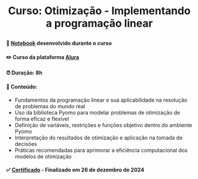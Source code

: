 # <p align="center"> <b> Curso: Otimização - Implementando a programação linear </b> 

####  📓 <a href="https://github.com/diassmatheus/PesquisaOperacionalProgramacaoLinear/blob/main/Projeto_completo_Otimiza%C3%A7%C3%A3o_Programa%C3%A7%C3%A3o_Linear.ipynb">Notebook</a> desenvolvido durante o curso 
####  ✏️ Curso da plataforma <a href="https://cursos.alura.com.br/course/otimizacao-implementando-programacao-linear">Alura</a> 
####  ⏰ Duração: 8h 
####  📜 Conteúdo:
- Fundamentos da programação linear e sua aplicabilidade na resolução de problemas do mundo real
- Uso da biblioteca Pyomo para modelar problemas de otimização de forma eficaz e flexível
- Definição de variáveis, restrições e funções objetivo dentro do ambiente Pyomo
- Interpretação do resultados de otimização e aplicação na tomada de decisões
- Práticas recomendadas para aprimorar a eficiência computacional dos modelos de otimização
####  ✅ <a href="https://cursos.alura.com.br/user/diassmatheus/course/otimizacao-implementando-programacao-linear/certificate">Certificado</a> - Finalizado em 26 de dezembro de 2024
